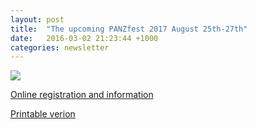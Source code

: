 ```yaml
---
layout: post
title:  "The upcoming PANZfest 2017 August 25th-27th"
date:   2016-03-02 21:23:44 +1000
categories: newsletter
---
```


<p><img src="https://www.dropbox.com/s/n4ppzfubjay1gkg/PANZfest_logo_1.jpg?raw=1" /></p>

[Online registration and information](https://www.surveymonkey.com/r/WBCGY5R)

[Printable verion](https://www.dropbox.com/s/tpupaauhz1fxjo4/PANZfest%20Registration%20Form_Final.pdf?raw=1)

